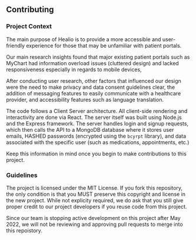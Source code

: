 ## Contributing

### Project Context

The main purpose of Healio is to provide a more accessible and user-friendly experience for those that may be unfamiliar with patient portals.

Our main research insights found that major existing patient portals such as MyChart had information overload issues (cluttered design) and lacked responsiveness especially in regards to mobile devices,

After conducting user research, other factors that influenced our design were the need to make privacy and data consent guidelines clear, the addition of messaging features to easily communicate with a healthcare provider, and accessibility features such as language translation.

The code follows a Client Server architecture. All client-side rendering and interactivity are done via React. The server itself was built using Node.js and the Express framework. The server handles login and signup requests, which then calls the API to a MongoDB database where it stores user emails, HASHED passwords (encrypted using the `bcyrpt` library), and data associated with the specific user (such as medications, appointments, etc.)

Keep this information in mind once you begin to make contributions to this project.

### Guidelines

The project is licensed under the MIT License. If you fork this repository, the only condition is that you MUST preserve this copyright and license in the new project. While not explicity required, we do ask that you still give proper credit to our project developers if you reuse code from this project.

Since our team is stopping active development on this project after May 2022, we will not be reviewing and approving pull requests to merge into this repoistory.